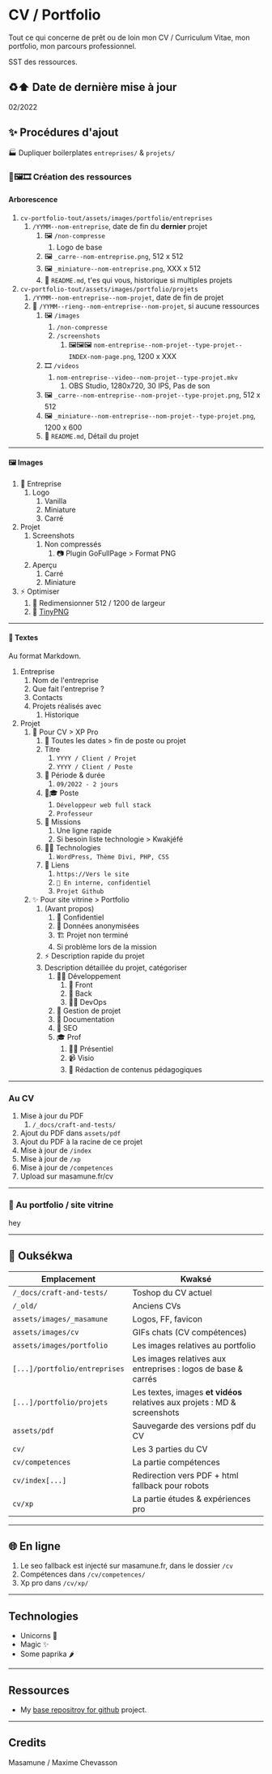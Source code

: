 # CV / Portfolio

Tout ce qui concerne de prêt ou de loin mon CV / Curriculum Vitae, mon portfolio, mon parcours professionnel.

SST des ressources.

## ♻️⬆️ Date de dernière mise à jour

02/2022

## ✨ Procédures d'ajout

🏭 Dupliquer boilerplates `entreprises/` & `projets/`

### 💬🖼️🎞️ Création des ressources

#### Arborescence

1. `cv-portfolio-tout/assets/images/portfolio/entreprises`
   1. `/YYMM--nom-entreprise`, date de fin du **dernier** projet
      1. 🖼️ `/non-compresse`
         1. Logo de base
      2. 🖼️ `_carre--nom-entreprise.png`, 512 x 512
      3. 🖼️ `_miniature--nom-entreprise.png`, XXX x 512
      4. 📝 `README.md`, t'es qui vous, historique si multiples projets
2. `cv-portfolio-tout/assets/images/portfolio/projets`
   1. `/YYMM--nom-entreprise--nom-projet`, date de fin de projet
   1. 👥 `/YYMM--rieng--nom-entreprise--nom-projet`, si aucune ressources
      1. 🖼️ `/images`
         1. `/non-compresse`
         2. `/screenshots`
            1. 🖼️🖼️🖼️ `nom-entreprise--nom-projet--type-projet--INDEX-nom-page.png`, 1200 x XXX
      2. 🎞️ `/videos`
         1. `nom-entreprise--video--nom-projet--type-projet.mkv`
            1. OBS Studio, 1280x720, 30 IPS, Pas de son
      3. 🖼️ `_carre--nom-entreprise--nom-projet--type-projet.png`, 512 x 512
      4. 🖼️ `_miniature--nom-entreprise--nom-projet--type-projet.png`, 1200 x 600
      5. 📝 `README.md`, Détail du projet

---

#### 🖼️ Images

1. 👔 Entreprise
   1. Logo
      1. Vanilla
      2. Miniature
      3. Carré
2. Projet
   1. Screenshots
      1. Non compressés
         1. 📷 Plugin GoFullPage > Format PNG
   2. Aperçu
      1. Carré
      2. Miniature
3. ⚡️ Optimiser
   1. 📏 Redimensionner 512 / 1200 de largeur
   2. 🤏 [TinyPNG](https://tinypng.com/)

---

#### 💬 Textes

Au format Markdown.

1. Entreprise
   1. Nom de l'entreprise
   2. Que fait l'entreprise ?
   3. Contacts
   4. Projets réalisés avec
      1. Historique
2. Projet
   1. 🧠 Pour CV > XP Pro
      1. 📝 Toutes les dates > fin de poste ou projet
      2. Titre
         1. `YYYY / Client / Projet`
         2. `YYYY / Client / Poste`
      3. 📅 Période & durée
         1. `09/2022 - 2 jours`
      4. 💼🎓 Poste
         1. `Développeur web full stack`
         1. `Professeur`
      5. 🎯 Missions
         1. Une ligne rapide
         2. Si besoin liste technologie > Kwakjéfé
      6. 👨‍💻 Technologies
         1. `WordPress, Thème Divi, PHP, CSS`
      7. 🔗 Liens
         1. `https://Vers le site`
         2. `🙈 En interne, confidentiel`
         3. `Projet Github`
   2. ✨ Pour site vitrine > Portfolio
      1. (Avant propos)
         1. 🙈 Confidentiel
         2. 👥 Données anonymisées
         3. 🏗️ Projet non terminé
         4. Si problème lors de la mission
      2. ⚡️ Description rapide du projet
      3. Description détaillée du projet, catégoriser
         1. 👨‍💻 Développement
            1. 🎨 Front
            2. 💾 Back
            3. 🐳🤖 DevOps
         2. 👷 Gestion de projet
         3. 📝 Documentation
         4. 💬 SEO
         5. 🎓 Prof
            1. 🙋‍♂️ Présentiel
            2. 📹 Visio
            3. 📝 Rédaction de contenus pédagogiques

---

### Au CV

1. Mise à jour du PDF
   1. `/_docs/craft-and-tests/`
2. Ajout du PDF dans `assets/pdf`
3. Ajout du PDF à la racine de  ce projet
4. Mise à jour de `/index`
5. Mise à jour de `/xp`
6. Mise à jour de `/competences`
7. Upload sur masamune.fr/cv

---

### 🌱 Au portfolio / site vitrine

hey

---

## 📂 Ouksékwa

| Emplacement                    | Kwaksé                                                                       |
|                             ---|                                                                           ---|
| `/_docs/craft-and-tests/`      | Toshop du CV actuel                                                          |
| `/_old/`                       | Anciens CVs                                                                  |
| `assets/images/_masamune`      | Logos, FF, favicon                                                           |
| `assets/images/cv`             | GIFs chats (CV compétences)                                                  |
| `assets/images/portfolio`      | Les images relatives au portfolio                                            |
| `[...]/portfolio/entreprises`  | Les images relatives aux entreprises : logos de base & carrés                |
| `[...]/portfolio/projets`      | Les textes, images **et vidéos** relatives aux projets : MD & screenshots    |
| `assets/pdf`                   | Sauvegarde des versions pdf du CV                                            |
| `cv/`                          | Les 3 parties du CV                                                          |
| `cv/competences`               | La partie compétences                                                        |
| `cv/index[...]`                | Redirection vers PDF + html fallback pour robots                             |
| `cv/xp`                        | La partie études & expériences pro                                           |

---

## 🌐 En ligne

1. Le seo fallback est injecté sur masamune.fr, dans le dossier `/cv`
2. Compétences dans `/cv/competences/`
3. Xp pro dans `/cv/xp/`

---

## Technologies

- Unicorns 🦄
- Magic ✨
- Some paprika 🌶️

---

## Ressources

- My [base repositroy for github](https://github.com/youpiwaza/base-repository-github) project.

---

## Credits

Masamune / Maxime Chevasson
